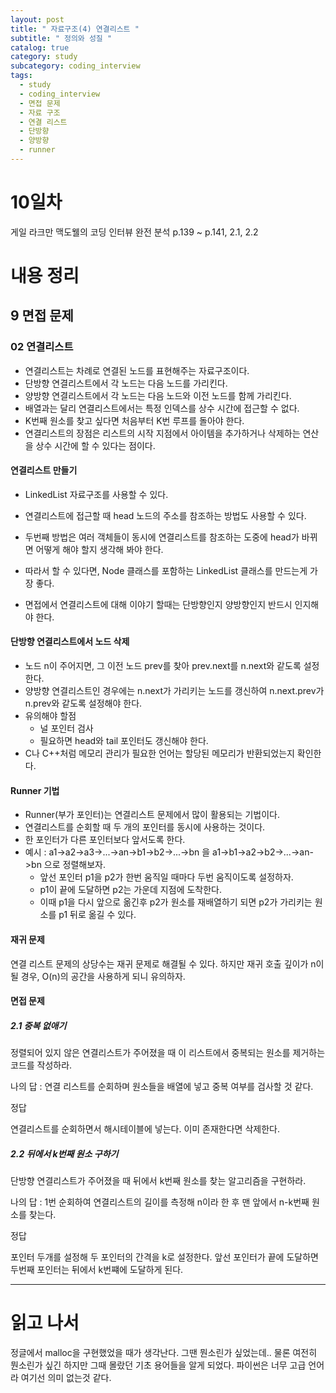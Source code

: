 ```yaml
---
layout: post
title: " 자료구조(4) 연결리스트 "
subtitle: " 정의와 성질 "
catalog: true
category: study
subcategory: coding_interview
tags:
  - study
  - coding_interview
  - 면접 문제
  - 자료 구조
  - 연결 리스트
  - 단방향
  - 양방향
  - runner
---
```


# 10일차

게일 라크만 맥도웰의 코딩 인터뷰 완전 분석 p.139 ~ p.141, 2.1, 2.2

# 내용 정리

## 9 면접 문제

### 02 연결리스트

- 연결리스트는 차례로 연결된 노드를 표현해주는 자료구조이다.
- 단방향 연결리스트에서 각 노드는 다음 노드를 가리킨다.
- 양방향 연결리스트에서 각 노드는 다음 노드와 이전 노드를 함께 가리킨다.
- 배열과는 달리 연결리스트에서는 특정 인덱스를 상수 시간에 접근할 수 없다.
- K번째 원소를 찾고 싶다면 처음부터 K번 루프를 돌아야 한다.
- 연결리스트의 장점은 리스트의 시작 지점에서 아이템을 추가하거나 삭제하는 연산을 상수 시간에 할 수 있다는 점이다.

#### 연결리스트 만들기

- LinkedList 자료구조를 사용할 수 있다.

- 연결리스트에 접근할 때 head 노드의 주소를 참조하는 방법도 사용할 수 있다.
- 두번째 방법은 여러 객체들이 동시에 연결리스트를 참조하는 도중에 head가 바뀌면 어떻게 해야 할지 생각해 봐야 한다.
- 따라서 할 수 있다면, Node 클래스를 포함하는 LinkedList 클래스를 만드는게 가장 좋다.
- 면접에서 연결리스트에 대해 이야기 할때는 단방향인지 양방향인지 반드시 인지해야 한다.

#### 단방향 연결리스트에서 노드 삭제

- 노드 n이 주어지면, 그 이전 노드 prev를 찾아 prev.next를 n.next와 같도록 설정한다.
- 양방향 연결리스트인 경우에는 n.next가 가리키는 노드를 갱신하여 n.next.prev가 n.prev와 같도록 설정해야 한다.
- 유의해야 할점
  - 널 포인터 검사
  - 필요하면 head와 tail 포인터도 갱신해야 한다.
- C나 C++처럼 메모리 관리가 필요한 언어는 할당된 메모리가 반환되었는지 확인한다.

#### Runner 기법

- Runner(부가 포인터)는 연결리스트 문제에서 많이 활용되는 기법이다.
- 연결리스트를 순회할 때 두 개의 포인터를 동시에 사용하는 것이다.
- 한 포인터가 다른 포인터보다 앞서도록 한다.
- 예시 : a1->a2->a3->...->an->b1->b2->...->bn 을 a1->b1->a2->b2->...->an->bn 으로 정렬해보자.
  - 앞선 포인터 p1을 p2가 한번 움직일 때마다 두번 움직이도록 설정하자.
  - p1이 끝에 도달하면 p2는 가운데 지점에 도착한다.
  - 이때 p1을 다시 앞으로 옮긴후 p2가 원소를 재배열하기 되면 p2가 가리키는 원소를 p1 뒤로 옮길 수 있다.

#### 재귀 문제

연결 리스트 문제의 상당수는 재귀 문제로 해결될 수 있다. 하지만 재귀 호출 깊이가 n이 될 경우, O(n)의 공간을 사용하게 되니 유의하자.

#### 면접 문제

##### 2.1 중복 없애기

정렬되어 있지 않은 연결리스트가 주어졌을 때 이 리스트에서 중복되는 원소를 제거하는 코드를 작성하라.

나의 답 : 연결 리스트를 순회하며 원소들을 배열에 넣고 중복 여부를 검사할 것 같다.

정답

연결리스트를 순회하면서 해시테이블에 넣는다. 이미 존재한다면 삭제한다.

##### 2.2 뒤에서 k번째 원소 구하기

단방향 연결리스트가 주어졌을 때 뒤에서 k번째 원소를 찾는 알고리즘을 구현하라.

나의 답 : 1번 순회하여 연결리스트의 길이를 측정해 n이라 한 후 맨 앞에서 n-k번째 원소를 찾는다.

정답

포인터 두개를 설정해 두 포인터의 간격을 k로 설정한다. 앞선 포인터가 끝에 도달하면 두번째 포인터는 뒤에서 k번쨰에 도달하게 된다.

---

# 읽고 나서

정글에서 malloc을 구현했었을 때가 생각난다. 그땐 뭔소린가 싶었는데.. 물론 여전히 뭔소린가 싶긴 하지만 그때 몰랐던 기초 용어들을 알게 되었다. 파이썬은 너무 고급 언어라 여기선 의미 없는것 같다.
